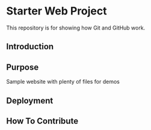 # Starter Web Project

This repository is for showing how Git and GitHub work.

## Introduction


## Purpose

Sample website with plenty of files for demos

## Deployment

## How To Contribute